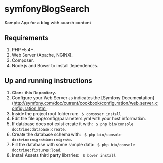 
# symfonyBlogSearch
Sample App for a blog with search content

## Requirements
1. PHP v5.4+.
2. Web Server (Apache, NGINX).
3. Composer.
4. Node.js and Bower to install dependences.

## Up and running instructions
1. Clone this Repository.
2. Configure your Web Server as indicates the  [Symfony Documentation] (http://symfony.com/doc/current/cookbook/configuration/web_server_configuration.html)
3. Inside the project root folder run:  ` $ composer install`
4. Edit the file app/config/parameters.yml with your host information.
5. If database does not exist create it with: ` $ php bin/console doctrine:database:create`.
6. Create the database schema with: ` $ php bin/console doctrine:migrations:migrate`.
6. Fill the database with some sample data: ` $ php bin/console doctrine:fixtures:load`.
8. Install Assets third party libraries: ` $ bower install`
